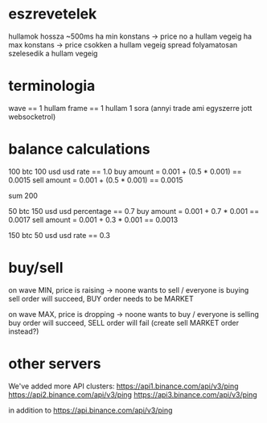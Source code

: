 # eszrevetelek

hullamok hossza ~500ms
ha min konstans -> price no a hullam vegeig
ha max konstans -> price csokken a hullam vegeig
spread folyamatosan szelesedik a hullam vegeig

# terminologia
wave == 1 hullam
frame == 1 hullam 1 sora (annyi trade ami egyszerre jott websocketrol)


# balance calculations
100 btc
100 usd
usd rate == 1.0
buy amount = 0.001 + (0.5 * 0.001)  == 0.0015
sell amount = 0.001 + (0.5 * 0.001) == 0.0015

sum 200

50 btc
150 usd
usd percentage == 0.7
buy amount = 0.001 + 0.7 * 0.001  == 0.0017
sell amount = 0.001 + 0.3 * 0.001 == 0.0013


150 btc
50 usd
usd rate == 0.3

# buy/sell
on wave MIN, price is raising -> noone wants to sell / everyone is buying
sell order will succeed, BUY order needs to be MARKET

on wave MAX, price is dropping -> noone wants to buy / everyone is selling
buy order will succeed, SELL order will fail (create sell MARKET order instead?)


# other servers
We've added more API clusters:
https://api1.binance.com/api/v3/ping
https://api2.binance.com/api/v3/ping
https://api3.binance.com/api/v3/ping

in addition to https://api.binance.com/api/v3/ping
